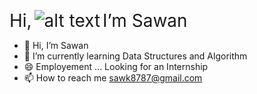 <span style="font-size:2em;">Hi,</span> <span style="font-size:2em;">![alt text](https://raw.githubusercontent.com/iampavangandhi/iampavangandhi/master/gifs/Hi.gif)</span> <span style="font-size:2em;">I’m Sawan</span>

- 👋 Hi, I’m Sawan
- 🌱 I’m currently learning Data Structures and Algorithm
- 😄 Employement ... Looking for an Internship
- 📫 How to reach me [sawk8787@gmail.com](mailto:sawk8787@gmail.com)


<!---
Sa1-Codes/Sa1-Codes is a ✨ special ✨ repository because its `README.md` (this file) appears on your GitHub profile.
You can click the Preview link to take a look at your changes.
--->
